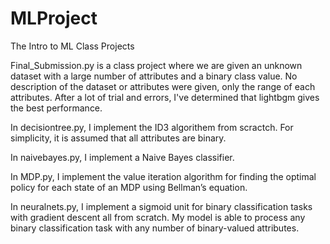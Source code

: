 # MLProject
The Intro to ML Class Projects


Final_Submission.py is a class project where we are given an unknown dataset with a large number of attributes and a binary class value. 
No description of the dataset or attributes were given, only the range of each attributes. After a lot of trial and errors, I've determined
that lightbgm gives the best performance. 


In decisiontree.py, I implement the ID3 algorithem from scractch. For simplicity, it is assumed that all attributes are binary. 

In naivebayes.py, I implement a Naive Bayes classifier.

In MDP.py, I implement the value iteration algorithm for finding the optimal policy for
each state of an MDP using Bellman’s equation. 

In neuralnets.py, I implement a sigmoid unit for binary classification tasks with gradient descent all from scratch. My model is able to process any binary classification task with any number of binary-valued attributes.

